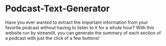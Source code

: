 # Podcast-Text-Generator

Have you ever wanted to extract the important information from your favorite podcast without having to listen to it for a whole hour? With this website run by streamlit, you can generate the summary of each section of a podcast with just the click of a few buttons!
